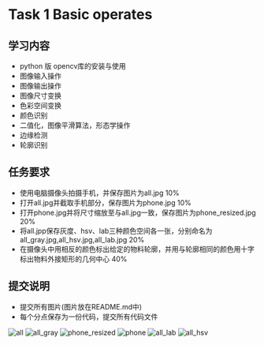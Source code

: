 # Task 1 Basic operates
## 学习内容
 - python 版 opencv库的安装与使用
 - 图像输入操作
 - 图像输出操作
 - 图像尺寸变换
 - 色彩空间变换
 - 颜色识别
 - 二值化，图像平滑算法，形态学操作
 - 边缘检测
 - 轮廓识别
## 任务要求
 - 使用电脑摄像头拍摄手机，并保存图片为all.jpg 10%
 - 打开all.jpg并截取手机部分，保存图片为phone.jpg 10%
 - 打开phone.jpg并将尺寸缩放至与all.jpg一致，保存图片为phone_resized.jpg 20%
 - 将all.jpp保存灰度、hsv、lab三种颜色空间各一张，分别命名为all_gray.jpg,all_hsv.jpg,all_lab.jpg 20%
 - 在摄像头中用相反的颜色标出给定的物料轮廓，并用与轮廓相同的颜色用十字标出物料外接矩形的几何中心 40%
## 提交说明
 - 提交所有图片(图片放在README.md中)
 - 每个分点保存为一份代码，提交所有代码文件


![all](https://github.com/user-attachments/assets/d1e3c8b8-5c51-4f72-a78f-873a35ec10d5)
![all_gray](https://github.com/user-attachments/assets/d21858c7-6edb-422d-a0d2-282d08980f12)
![phone_resized](https://github.com/user-attachments/assets/49f10b1e-bb70-41c1-92ca-bb5f33521e89)
![phone](https://github.com/user-attachments/assets/85bde12e-a024-4f0a-8fe7-77c3324907fb)
![all_lab](https://github.com/user-attachments/assets/cc814f0c-1148-46ee-afe5-3296be898050)
![all_hsv](https://github.com/user-attachments/assets/84ef80bd-8757-4104-a024-098ec848d05e)
